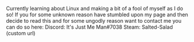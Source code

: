 Currently learning about Linux and making a bit of a fool of myself as I do so!
If you for some unknown reason have stumbled upon my page and then decide to read this and for some ungodly reason want to contact me you can do so here:
Discord: It's Just Me Man#7038
Steam: Salted-Salad (custom url)
